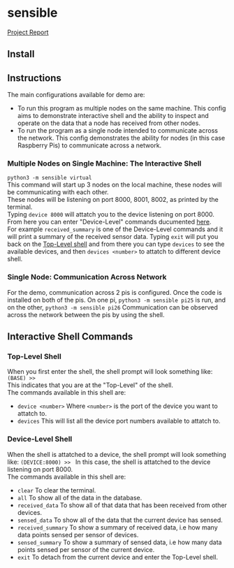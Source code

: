 # sensible
[Project Report](./Report.pdf)

## Install

## Instructions
The main configurations available for demo are:
- To run this program as multiple nodes on the same machine. This config aims to demonstrate interactive shell and the ability to inspect and operate on the data that a node has received from other nodes.
- To run the program as a single node intended to communicate across the network. This config demonstrates the ability for nodes (in this case Raspberry Pis) to communicate across a network.

### Multiple Nodes on Single Machine: The Interactive Shell
```python3 -m sensible virtual```  
This command will start up 3 nodes on the local machine, these nodes will be communicating with each other.  
These nodes will be listening on port 8000, 8001, 8002, as printed by the terminal.  
Typing ```device 8000``` will attatch you to the device listening on port 8000.  
From here you can enter "Device-Level" commands ducumented [here](#device-level-shell).  
For example `received_summary` is one of the Device-Level commands and it will print a summary of the received sensor data.
Typing `exit` will put you back on the [Top-Level shell](#top-level-shell) and from there you can type `devices` to see the available devices, and then `devices <number>` to attatch to different device shell.

### Single Node: Communication Across Network
For the demo, communication across 2 pis is configured.
Once the code is installed on both of the pis.
On one pi, 
```python3 -m sensible pi25```
is run, and on the other,
```python3 -m sensible pi26```
Communication can be observed across the network between the pis by using the shell.
## Interactive Shell Commands
### Top-Level Shell
When you first enter the shell, the shell prompt will look
something like:
```(BASE) >> ```  
This indicates that you are at the "Top-Level" of the shell.  
The commands available in this shell are:
- `device <number>` Where `<number>` is the port of the device you want to attatch to.
- `devices` This will list all the device port numbers available to attatch to.

### Device-Level Shell
When the shell is attatched to a device, the shell prompt will look
something like:
```(DEVICE:8000) >> ```
In this case, the shell is attatched to the device listening on port 8000.  
The commands available in this shell are:
- `clear` To clear the terminal.
- `all` To show all of the data in the database.
- `received_data` To show all of that data that has been received from other devices.
- `sensed_data` To show all of the data that the current device has sensed.
- `received_summary` To show a summary of received data, i.e how many data points sensed per sensor of devices.
- `sensed_summary` To show a summary of sensed data, i.e how many data points sensed per sensor of the current device.
- `exit` To detach from the current device and enter the Top-Level shell.

